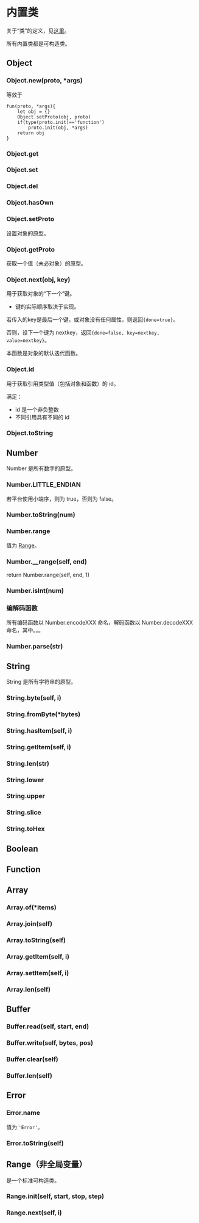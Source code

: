 内置类
======
关于“类”的定义，见[这里](../杂项.md#类与实例)。

所有内置类都是可构造类。
<!--内置类的内置属性不应被改变，否则行为未定义。-->

## Object
### Object.new(proto, *args)
等效于

    fun(proto, *args){
		let obj = {}
		Object.setProto(obj, proto)
		if(type(proto.init)=='function')
			proto.init(obj, *args)
		return obj
	}

### Object.get
### Object.set
### Object.del
### Object.hasOwn
### Object.setProto
设置对象的原型。
### Object.getProto
获取一个值（未必对象）的原型。
### Object.next(obj, key)
用于获取对象的“下一个”键。
* 键的实际顺序取决于实现。

若传入的key是最后一个键，或对象没有任何属性，则返回`{done=true}`。

否则，设下一个键为 nextkey，返回`{done=false, key=nextkey, value=nextkey}`。

本函数是对象的默认迭代函数。

### Object.id
用于获取引用类型值（包括对象和函数）的 id。

满足：
* id 是一个非负整数
* 不同引用具有不同的 id
### Object.toString


## Number
Number 是所有数字的原型。
### Number.LITTLE_ENDIAN
若平台使用小端序，则为 true，否则为 false。
### Number.toString(num)
### Number.range
值为 [Range](#range非全局变量)。
### Number.__range(self, end)
return Number.range(self, end, 1)

### Number.isInt(num)
### 编解码函数
所有编码函数以 Number.encodeXXX 命名，解码函数以 Number.decodeXXX 命名，其中。。。
### Number.parse(str)

## String
String 是所有字符串的原型。
### String.byte(self, i)
### String.fromByte(*bytes)
### String.hasItem(self, i)
### String.getItem(self, i)
### String.len(str)
### String.lower
### String.upper
### String.slice
### String.toHex

## Boolean
## Function
## Array
### Array.of(*items)
### Array.join(self)
### Array.toString(self)
### Array.getItem(self, i)
### Array.setItem(self, i)
### Array.len(self)

## Buffer
### Buffer.read(self, start, end)
### Buffer.write(self, bytes, pos)
### Buffer.clear(self)
### Buffer.len(self)

## Error
### Error.name
值为 `'Error'`。
### Error.toString(self)


## Range（非全局变量）
是一个标准可构造类。
### Range.init(self, start, stop, step)
### Range.next(self, i)